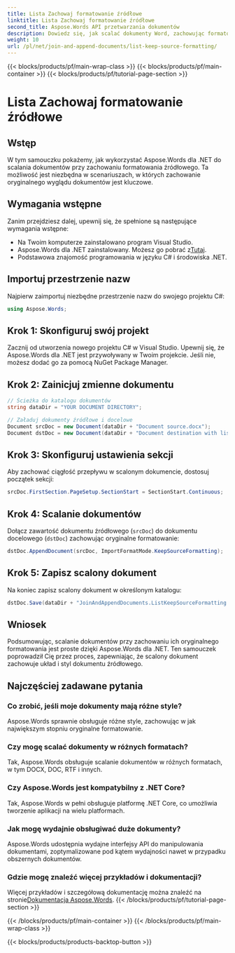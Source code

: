 ```yaml
---
title: Lista Zachowaj formatowanie źródłowe
linktitle: Lista Zachowaj formatowanie źródłowe
second_title: Aspose.Words API przetwarzania dokumentów
description: Dowiedz się, jak scalać dokumenty Word, zachowując formatowanie, korzystając z Aspose.Words dla .NET. Ten samouczek zawiera wskazówki krok po kroku dotyczące bezproblemowego scalania dokumentów.
weight: 10
url: /pl/net/join-and-append-documents/list-keep-source-formatting/
---
```


{{< blocks/products/pf/main-wrap-class >}}
{{< blocks/products/pf/main-container >}}
{{< blocks/products/pf/tutorial-page-section >}}

# Lista Zachowaj formatowanie źródłowe

## Wstęp

W tym samouczku pokażemy, jak wykorzystać Aspose.Words dla .NET do scalania dokumentów przy zachowaniu formatowania źródłowego. Ta możliwość jest niezbędna w scenariuszach, w których zachowanie oryginalnego wyglądu dokumentów jest kluczowe.

## Wymagania wstępne

Zanim przejdziesz dalej, upewnij się, że spełnione są następujące wymagania wstępne:

- Na Twoim komputerze zainstalowano program Visual Studio.
-  Aspose.Words dla .NET zainstalowany. Możesz go pobrać z[Tutaj](https://releases.aspose.com/words/net/).
- Podstawowa znajomość programowania w języku C# i środowiska .NET.

## Importuj przestrzenie nazw

Najpierw zaimportuj niezbędne przestrzenie nazw do swojego projektu C#:

```csharp
using Aspose.Words;
```

## Krok 1: Skonfiguruj swój projekt

Zacznij od utworzenia nowego projektu C# w Visual Studio. Upewnij się, że Aspose.Words dla .NET jest przywoływany w Twoim projekcie. Jeśli nie, możesz dodać go za pomocą NuGet Package Manager.

## Krok 2: Zainicjuj zmienne dokumentu

```csharp
// Ścieżka do katalogu dokumentów
string dataDir = "YOUR DOCUMENT DIRECTORY";

// Załaduj dokumenty źródłowe i docelowe
Document srcDoc = new Document(dataDir + "Document source.docx");
Document dstDoc = new Document(dataDir + "Document destination with list.docx");
```

## Krok 3: Skonfiguruj ustawienia sekcji

Aby zachować ciągłość przepływu w scalonym dokumencie, dostosuj początek sekcji:

```csharp
srcDoc.FirstSection.PageSetup.SectionStart = SectionStart.Continuous;
```

## Krok 4: Scalanie dokumentów

Dołącz zawartość dokumentu źródłowego (`srcDoc`) do dokumentu docelowego (`dstDoc`) zachowując oryginalne formatowanie:

```csharp
dstDoc.AppendDocument(srcDoc, ImportFormatMode.KeepSourceFormatting);
```

## Krok 5: Zapisz scalony dokument

Na koniec zapisz scalony dokument w określonym katalogu:

```csharp
dstDoc.Save(dataDir + "JoinAndAppendDocuments.ListKeepSourceFormatting.docx");
```

## Wniosek

Podsumowując, scalanie dokumentów przy zachowaniu ich oryginalnego formatowania jest proste dzięki Aspose.Words dla .NET. Ten samouczek poprowadził Cię przez proces, zapewniając, że scalony dokument zachowuje układ i styl dokumentu źródłowego.

## Najczęściej zadawane pytania

### Co zrobić, jeśli moje dokumenty mają różne style?
Aspose.Words sprawnie obsługuje różne style, zachowując w jak największym stopniu oryginalne formatowanie.

### Czy mogę scalać dokumenty w różnych formatach?
Tak, Aspose.Words obsługuje scalanie dokumentów w różnych formatach, w tym DOCX, DOC, RTF i innych.

### Czy Aspose.Words jest kompatybilny z .NET Core?
Tak, Aspose.Words w pełni obsługuje platformę .NET Core, co umożliwia tworzenie aplikacji na wielu platformach.

### Jak mogę wydajnie obsługiwać duże dokumenty?
Aspose.Words udostępnia wydajne interfejsy API do manipulowania dokumentami, zoptymalizowane pod kątem wydajności nawet w przypadku obszernych dokumentów.

### Gdzie mogę znaleźć więcej przykładów i dokumentacji?
 Więcej przykładów i szczegółową dokumentację można znaleźć na stronie[Dokumentacja Aspose.Words](https://reference.aspose.com/words/net/).
{{< /blocks/products/pf/tutorial-page-section >}}

{{< /blocks/products/pf/main-container >}}
{{< /blocks/products/pf/main-wrap-class >}}

{{< blocks/products/products-backtop-button >}}
